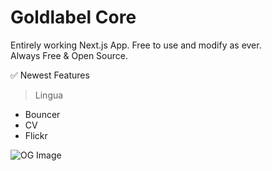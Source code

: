# Goldlabel Core

Entirely working Next.js App. Free to use and modify as ever.  
Always Free & Open Source.

✅ Newest Features

> Lingua

- Bouncer
- CV
- Flickr

![OG Image](https://goldlabel.pro/png/cartridges/lingua.png)
